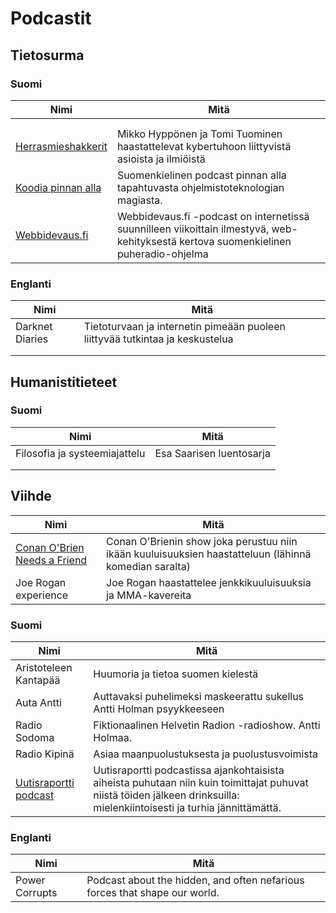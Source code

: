 # Podcastit

## Tietosurma

### Suomi

| Nimi  | Mitä |
|---|---|
|   |   |
|  |   |
| [Herrasmieshakkerit](https://www.f-secure.com/fi/business/podcasts/herrasmieshakkerit)   | Mikko Hyppönen ja Tomi Tuominen haastattelevat kybertuhoon liittyvistä asioista ja ilmiöistä |
| [Koodia pinnan alla](https://koodiapinnanalla.fi/) | Suomenkielinen podcast pinnan alla tapahtuvasta ohjelmistoteknologian magiasta. |
| [Webbidevaus.fi](https://webbidevaus.fi) | Webbidevaus.fi -podcast on internetissä suunnilleen viikoittain ilmestyvä, web-kehityksestä kertova suomenkielinen puheradio-ohjelma |

### Englanti

| Nimi  | Mitä |
|---|---|
| Darknet Diaries  | Tietoturvaan ja internetin pimeään puoleen liittyvää tutkintaa ja keskustelua |
|  |   |
|  |   |

## Humanistitieteet

### Suomi

| Nimi  | Mitä |
|---|---|
| Filosofia ja systeemiajattelu  | Esa Saarisen luentosarja |
|   |   |
|  |   |

## Viihde

| Nimi  | Mitä |
|---|---|
| [Conan O'Brien Needs a Friend](https://www.earwolf.com/show/conan-obrien/) | Conan O'Brienin show joka perustuu niin ikään kuuluisuuksien haastatteluun (lähinnä komedian saralta) |
| Joe Rogan experience | Joe Rogan haastattelee jenkkikuuluisuuksia ja MMA-kavereita |

### Suomi

| Nimi  | Mitä |
|---|---|
| Aristoteleen Kantapää | Huumoria ja tietoa suomen kielestä |
| Auta Antti | Auttavaksi puhelimeksi maskeerattu sukellus Antti Holman psyykkeeseen |
| Radio Sodoma | Fiktionaalinen Helvetin Radion -radioshow. Antti Holmaa. |
| Radio Kipinä | Asiaa maanpuolustuksesta ja puolustusvoimista |
| [Uutisraportti podcast](https://soundcloud.com/uutisraportti) | Uutisraportti podcastissa ajankohtaisista aiheista puhutaan niin kuin toimittajat puhuvat niistä töiden jälkeen drinksuilla: mielenkiintoisesti ja turhia jännittämättä. |



### Englanti

| Nimi | Mitä |
|---|---|
| Power Corrupts | Podcast about the hidden, and often nefarious forces that shape our world. |
